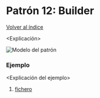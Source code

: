 # Patrón 12: Builder

[Volver al índice](https://github.com/Elolawyn/RubyDesignPatterns#index)

<Explicación>

![Modelo del patrón](https://github.com/Elolawyn/RubyDesignPatterns/blob/master/Builder/<image>)

### Ejemplo

<Explicación del ejemplo>

1. [fichero](https://github.com/Elolawyn/RubyDesignPatterns/blob/master/Builder/<fichero>)

